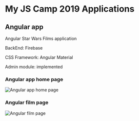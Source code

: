 # My JS Camp 2019 Applications

## Angular app
Angular Star Wars Films application

BackEnd: Firebase

CSS Framework: Angular Material

Admin module: implemented

### Angular app home page

![Angular app home page](http://dl4.joxi.net/drive/2019/09/01/0026/3116/1756204/04/59a42f183d.jpg)

### Angular film page

![Angular film page](http://dl3.joxi.net/drive/2019/09/01/0026/3116/1756204/04/15281fd733.jpg)

